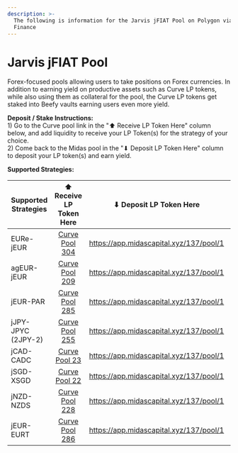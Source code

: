 ```yaml
---
description: >-
  The following is information for the Jarvis jFIAT Pool on Polygon via Beefy
  Finance
---
```


# Jarvis jFIAT Pool

Forex-focused pools allowing users to take positions on Forex currencies.  In addition to earning yield on productive assets such as Curve LP tokens, while also using them as collateral for the pool, the Curve LP tokens get staked into Beefy vaults earning users even more yield.

**Deposit / Stake Instructions:**\
1\) Go to the Curve pool link in the "⬆️ Receive LP Token Here" column below, and add liquidity to receive your LP Token(s) for the strategy of your choice.\
2\) Come back to the Midas pool in the "⬇ Deposit LP Token Here" column to deposit your LP token(s) and earn yield.

**Supported Strategies:**

<table><thead><tr><th width="203.7142857142857">Supported Strategies</th><th width="159" align="center">⬆️ Receive LP Token Here</th><th width="150">⬇ Deposit LP Token Here</th><th width="150">Vault</th><th>Strategy Documentation</th></tr></thead><tbody><tr><td>EURe-jEUR</td><td align="center"><a href="https://polygon.curve.fi/factory/304/deposit">Curve Pool 304</a></td><td><a href="https://app.midascapital.xyz/137/pool/1">https://app.midascapital.xyz/137/pool/1</a></td><td>Beefy</td><td><a href="https://app.beefy.com/vault/jarvis-2eure">https://app.beefy.com/vault/jarvis-2eure</a></td></tr><tr><td>agEUR-jEUR</td><td align="center"><a href="https://polygon.curve.fi/factory/209/deposit">Curve Pool 209</a></td><td><a href="https://app.midascapital.xyz/137/pool/1">https://app.midascapital.xyz/137/pool/1</a></td><td>Beefy</td><td><a href="https://app.beefy.com/vault/jarvis-2eur">https://app.beefy.com/vault/jarvis-2eur</a></td></tr><tr><td>jEUR-PAR</td><td align="center"><a href="https://polygon.curve.fi/factory/285">Curve Pool 285</a></td><td><a href="https://app.midascapital.xyz/137/pool/1">https://app.midascapital.xyz/137/pool/1</a></td><td>Beefy</td><td><a href="https://app.beefy.com/vault/jarvis-2eurp">https://app.beefy.com/vault/jarvis-2eurp</a></td></tr><tr><td>jJPY-JPYC (2JPY-2)</td><td align="center"><a href="https://polygon.curve.fi/factory/255">Curve Pool 255</a></td><td><a href="https://app.midascapital.xyz/137/pool/1">https://app.midascapital.xyz/137/pool/1</a></td><td>Beefy</td><td><a href="https://app.beefy.com/vault/jarvis-2jpy2">https://app.beefy.com/vault/jarvis-2jpy2</a></td></tr><tr><td>jCAD-CADC</td><td align="center"><a href="https://polygon.curve.fi/factory/23">Curve Pool 23</a></td><td><a href="https://app.midascapital.xyz/137/pool/1">https://app.midascapital.xyz/137/pool/1</a></td><td>Beefy</td><td><a href="https://app.beefy.com/vault/jarvis-2cad">https://app.beefy.com/vault/jarvis-2cad</a></td></tr><tr><td>jSGD-XSGD</td><td align="center"><a href="https://polygon.curve.fi/factory/22">Curve Pool 22</a></td><td><a href="https://app.midascapital.xyz/137/pool/1">https://app.midascapital.xyz/137/pool/1</a></td><td>Beefy</td><td><a href="https://app.beefy.com/vault/jarvis-2sgd">https://app.beefy.com/vault/jarvis-2sgd</a></td></tr><tr><td>jNZD-NZDS</td><td align="center"><a href="https://polygon.curve.fi/factory/228">Curve Pool 228</a></td><td><a href="https://app.midascapital.xyz/137/pool/1">https://app.midascapital.xyz/137/pool/1</a></td><td>Beefy</td><td><a href="https://app.beefy.com/vault/jarvis-2nzd">https://app.beefy.com/vault/jarvis-2nzd</a></td></tr><tr><td>jEUR-EURT</td><td align="center"><a href="https://polygon.curve.fi/factory/286">Curve Pool 286</a></td><td><a href="https://app.midascapital.xyz/137/pool/1">https://app.midascapital.xyz/137/pool/1</a></td><td>Beefy</td><td><a href="https://app.beefy.com/vault/jarvis-2eurt">https://app.beefy.com/vault/jarvis-2eurt</a></td></tr></tbody></table>

